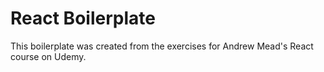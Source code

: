 # React Boilerplate

This boilerplate  was created from the exercises for Andrew Mead's React course on Udemy.

